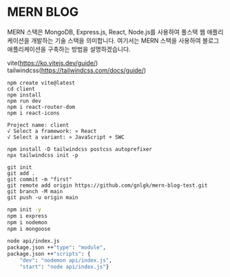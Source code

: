 # MERN BLOG

MERN 스택은 MongoDB, Express.js, React, Node.js를 사용하여 풀스택 웹 애플리케이션을 개발하는 기술 스택을 의미합니다. 여기서는 MERN 스택을 사용하여 블로그 애플리케이션을 구축하는 방법을 설명하겠습니다.

vite(https://ko.vitejs.dev/guide/)
tailwindcss(https://tailwindcss.com/docs/guide/)

````
npm create vite@latest
cd client
npm install
npm run dev
npm i react-router-dom
npm i react-icons
````

````
Project name: client
√ Select a framework: » React
√ Select a variant: » JavaScript + SWC
````

````
npm install -D tailwindcss postcss autoprefixer
npx tailwindcss init -p
````

````
git init
git add .
git commit -m "first"
git remote add origin https://github.com/gnlgk/mern-blog-test.git
git branch -M main
git push -u origin main
````

````bash
npm init -y
npm i express
npm i nodemon
npm i mongoose
````

````bash
node api/index.js
package.json ++"type": "module",
package.json ++"scripts": {
    "dev": "nodemon api/index.js",
    "start": "node api/index.js"}
````